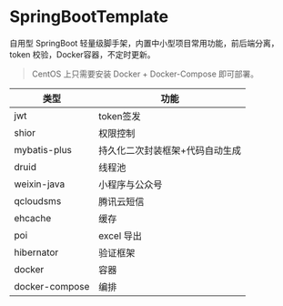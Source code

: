 # SpringBootTemplate

自用型 SpringBoot 轻量级脚手架，内置中小型项目常用功能，前后端分离，token 校验，Docker容器，不定时更新。

> CentOS 上只需要安装 Docker + Docker-Compose 即可部署。

类型 | 功能
-------- | ---
jwt |token签发
shior | 权限控制
mybatis-plus| 持久化二次封装框架+代码自动生成
druid| 线程池
weixin-java| 小程序与公众号
qcloudsms| 腾讯云短信
ehcache| 缓存
poi |excel 导出
hibernator |验证框架
docker |容器
docker-compose |编排

